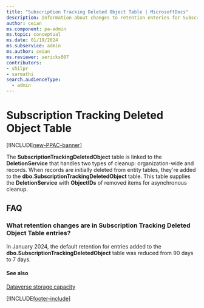 ```yaml
---
title: "Subscription Tracking Deleted Object Table | MicrosoftDocs"
description: Information about changes to retention enteries for Subscription Tracking Deleted Object Table.
author: ceian
ms.component: pa-admin
ms.topic: conceptual
ms.date: 01/19/2024
ms.subservice: admin
ms.author: ceian
ms.reviewer: sericks007
contributors:
- shilpr
- sarmathi
search.audienceType: 
  - admin
---
```


# Subscription Tracking Deleted Object Table

[!INCLUDE[new-PPAC-banner](~/includes/new-PPAC-banner.md)]

The **SubscriptionTrackingDeletedObject** table is linked to the **DeletionService** that handles two types of cleanup: organization-wide and records. When records are initially deleted from entity tables, they're added to the **dbo.SubscriptionTrackingDeletedObject** table. This table supplies the **DeletionService** with **ObjectIDs** of removed items for asynchronous cleanup.

## FAQ

### What retention changes are in Subscription Tracking Deleted Object Table entries?
In January 2024, the default retention for entries added to the **dbo.SubscriptionTrackingDeletedObject** table was reduced from 90 days to 7 days.

#### See also
[Dataverse storage capacity](capacity-storage.md)

[!INCLUDE[footer-include](../includes/footer-banner.md)]
